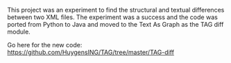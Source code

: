 This project was an experiment to find the structural and textual differences between two XML files. The experiment was a success and the code was ported from Python to Java and moved to the Text As Graph as the TAG diff module.

Go here for the new code: 
https://github.com/HuygensING/TAG/tree/master/TAG-diff
